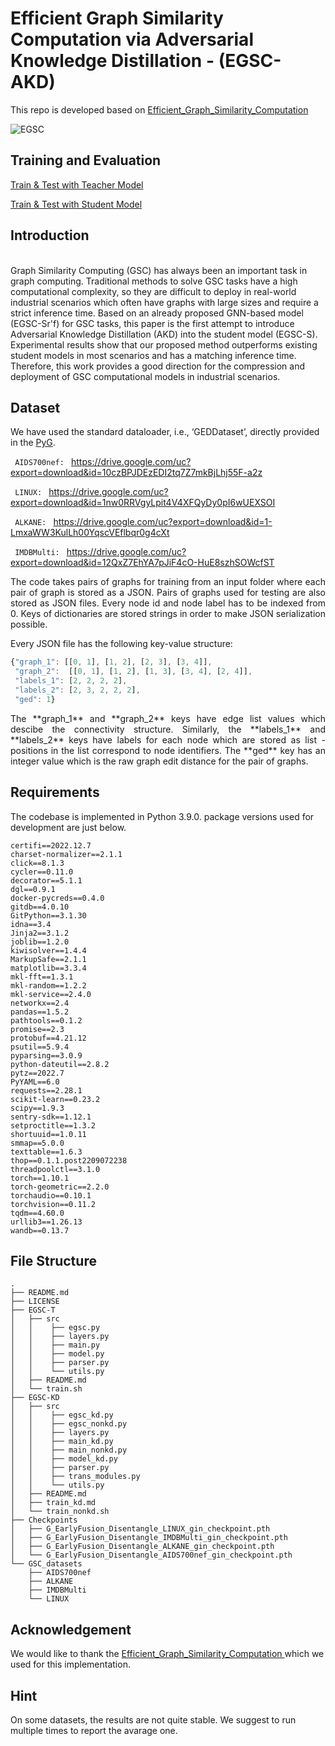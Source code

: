 # Efficient Graph Similarity Computation via Adversarial Knowledge Distillation - (EGSC-AKD)

This repo is developed based on [Efficient_Graph_Similarity_Computation](https://github.com/canqin001/Efficient_Graph_Similarity_Computation)

![EGSC](Figs/our-setting.png)

## Training and Evaluation
[Train & Test with Teacher Model](https://github.com/leeinscky/EGSC-AKD/blob/main/EGSC-T/README.md)

[Train & Test with Student Model](https://github.com/leeinscky/EGSC-AKD/blob/main/EGSC-KD/README.md)

## Introduction
<div>
    <br>
Graph Similarity Computing (GSC) has always been an important task in graph computing. Traditional methods to solve GSC tasks have a high computational complexity, so they are difficult to deploy in real-world industrial scenarios which often have graphs with large sizes and require a strict inference time. Based on an already proposed GNN-based model (EGSC-Sr'f) for GSC tasks, this paper is the first attempt to introduce Adversarial Knowledge Distillation (AKD) into the student model (EGSC-S). Experimental results show that our proposed method outperforms existing student models in most scenarios and has a matching inference time. Therefore, this work provides a good direction for the compression and deployment of GSC computational models in industrial scenarios.
    <br>
</div>

## Dataset
We have used the standard dataloader, i.e., ‘GEDDataset’, directly provided in the [PyG](https://pytorch-geometric.readthedocs.io/en/latest/_modules/torch_geometric/datasets/ged_dataset.html#GEDDataset).

```  AIDS700nef:  ``` https://drive.google.com/uc?export=download&id=10czBPJDEzEDI2tq7Z7mkBjLhj55F-a2z

```  LINUX:  ``` https://drive.google.com/uc?export=download&id=1nw0RRVgyLpit4V4XFQyDy0pI6wUEXSOI

```  ALKANE:  ``` https://drive.google.com/uc?export=download&id=1-LmxaWW3KulLh00YqscVEflbqr0g4cXt

```  IMDBMulti:  ``` https://drive.google.com/uc?export=download&id=12QxZ7EhYA7pJiF4cO-HuE8szhSOWcfST


<p align="justify">
The code takes pairs of graphs for training from an input folder where each pair of graph is stored as a JSON. Pairs of graphs used for testing are also stored as JSON files. Every node id and node label has to be indexed from 0. Keys of dictionaries are stored strings in order to make JSON serialization possible.</p>

Every JSON file has the following key-value structure:

```javascript
{"graph_1": [[0, 1], [1, 2], [2, 3], [3, 4]],
 "graph_2":  [[0, 1], [1, 2], [1, 3], [3, 4], [2, 4]],
 "labels_1": [2, 2, 2, 2],
 "labels_2": [2, 3, 2, 2, 2],
 "ged": 1}
```
<p align="justify">
The **graph_1** and **graph_2** keys have edge list values which descibe the connectivity structure. Similarly, the **labels_1**  and **labels_2** keys have labels for each node which are stored as list - positions in the list correspond to node identifiers. The **ged** key has an integer value which is the raw graph edit distance for the pair of graphs.</p>

## Requirements
The codebase is implemented in Python 3.9.0. package versions used for development are just below.
```
certifi==2022.12.7
charset-normalizer==2.1.1
click==8.1.3
cycler==0.11.0
decorator==5.1.1
dgl==0.9.1
docker-pycreds==0.4.0
gitdb==4.0.10
GitPython==3.1.30
idna==3.4
Jinja2==3.1.2
joblib==1.2.0
kiwisolver==1.4.4
MarkupSafe==2.1.1
matplotlib==3.3.4
mkl-fft==1.3.1
mkl-random==1.2.2
mkl-service==2.4.0
networkx==2.4
pandas==1.5.2
pathtools==0.1.2
promise==2.3
protobuf==4.21.12
psutil==5.9.4
pyparsing==3.0.9
python-dateutil==2.8.2
pytz==2022.7
PyYAML==6.0
requests==2.28.1
scikit-learn==0.23.2
scipy==1.9.3
sentry-sdk==1.12.1
setproctitle==1.3.2
shortuuid==1.0.11
smmap==5.0.0
texttable==1.6.3
thop==0.1.1.post2209072238
threadpoolctl==3.1.0
torch==1.10.1
torch-geometric==2.2.0
torchaudio==0.10.1
torchvision==0.11.2
tqdm==4.60.0
urllib3==1.26.13
wandb==0.13.7
```

## File Structure
```
.
├── README.md
├── LICENSE                            
├── EGSC-T
│   ├── src
│   │    ├── egsc.py 
│   │    ├── layers.py
│   │    ├── main.py
│   │    ├── model.py
│   │    ├── parser.py        
│   │    └── utils.py                             
│   ├── README.md                      
│   └── train.sh
├── EGSC-KD
│   ├── src
│   │    ├── egsc_kd.py 
│   │    ├── egsc_nonkd.py 
│   │    ├── layers.py
│   │    ├── main_kd.py
│   │    ├── main_nonkd.py
│   │    ├── model_kd.py
│   │    ├── parser.py    
│   │    ├── trans_modules.py    
│   │    └── utils.py                             
│   ├── README.md  
│   ├── train_kd.md                     
│   └── train_nonkd.sh 
├── Checkpoints
│   ├── G_EarlyFusion_Disentangle_LINUX_gin_checkpoint.pth
│   ├── G_EarlyFusion_Disentangle_IMDBMulti_gin_checkpoint.pth
│   ├── G_EarlyFusion_Disentangle_ALKANE_gin_checkpoint.pth
│   └── G_EarlyFusion_Disentangle_AIDS700nef_gin_checkpoint.pth                         
└── GSC_datasets
    ├── AIDS700nef
    ├── ALKANE
    ├── IMDBMulti
    └── LINUX
```

## Acknowledgement
We would like to thank the [Efficient_Graph_Similarity_Computation
](https://github.com/canqin001/Efficient_Graph_Similarity_Computation)which we used for this implementation.

## Hint
On some datasets, the results are not quite stable. We suggest to run multiple times to report the avarage one.
